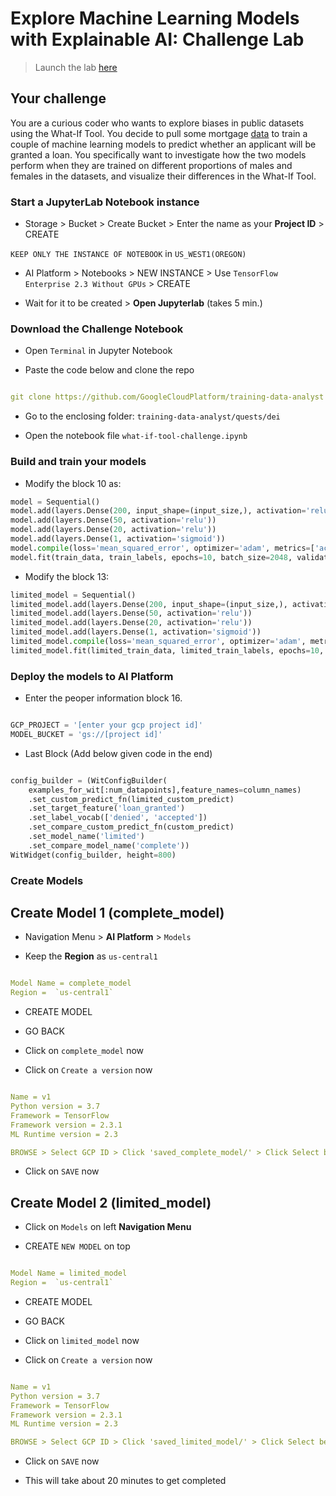 # Explore Machine Learning Models with Explainable AI: Challenge Lab

> Launch the lab [here](https://google.qwiklabs.com/focuses/12011?parent=catalog)

## Your challenge

You are a curious coder who wants to explore biases in public datasets using the What-If Tool. You decide to pull some mortgage [data](https://www.consumerfinance.gov/data-research/hmda/historic-data/) to train a couple of machine learning models to predict whether an applicant will be granted a loan. You specifically want to investigate how the two models perform when they are trained on different proportions of males and females in the datasets, and visualize their differences in the What-If Tool.

### Start a JupyterLab Notebook instance

* Storage > Bucket > Create Bucket > Enter the name as your **Project ID** > CREATE

`KEEP ONLY THE INSTANCE OF NOTEBOOK` in `US_WEST1(OREGON)`

* AI Platform > Notebooks > NEW INSTANCE > Use `TensorFlow Enterprise 2.3 Without GPUs` > CREATE

* Wait for it to be created > **Open Jupyterlab** (takes 5 min.)

### Download the Challenge Notebook

* Open `Terminal` in Jupyter Notebook

* Paste the code below and clone the repo

```yaml

git clone https://github.com/GoogleCloudPlatform/training-data-analyst

```

* Go to the enclosing folder: `training-data-analyst/quests/dei`

* Open the notebook file `what-if-tool-challenge.ipynb`

### Build and train your models

* Modify the block 10 as:

```python
model = Sequential()
model.add(layers.Dense(200, input_shape=(input_size,), activation='relu'))
model.add(layers.Dense(50, activation='relu'))
model.add(layers.Dense(20, activation='relu'))
model.add(layers.Dense(1, activation='sigmoid'))
model.compile(loss='mean_squared_error', optimizer='adam', metrics=['accuracy'])
model.fit(train_data, train_labels, epochs=10, batch_size=2048, validation_split=0.1)
```

* Modify the block 13:

```python
limited_model = Sequential()
limited_model.add(layers.Dense(200, input_shape=(input_size,), activation='relu'))
limited_model.add(layers.Dense(50, activation='relu'))
limited_model.add(layers.Dense(20, activation='relu'))
limited_model.add(layers.Dense(1, activation='sigmoid'))
limited_model.compile(loss='mean_squared_error', optimizer='adam', metrics=['accuracy'])
limited_model.fit(limited_train_data, limited_train_labels, epochs=10, batch_size=2048, validation_split=0.1)
```

### Deploy the models to AI Platform

* Enter the peoper information block 16.

```python

GCP_PROJECT = '[enter your gcp project id]'
MODEL_BUCKET = 'gs://[project id]'

```

* Last Block (Add below given code in the end)

```python

config_builder = (WitConfigBuilder(
    examples_for_wit[:num_datapoints],feature_names=column_names)
    .set_custom_predict_fn(limited_custom_predict)
    .set_target_feature('loan_granted')
    .set_label_vocab(['denied', 'accepted'])
    .set_compare_custom_predict_fn(custom_predict)
    .set_model_name('limited')
    .set_compare_model_name('complete'))
WitWidget(config_builder, height=800)

```

### Create Models

## Create Model 1 (complete_model)

* Navigation Menu > **AI Platform** > `Models`

* Keep the **Region** as `us-central1`

```yaml

Model Name = complete_model
Region =  `us-central1`

```

* CREATE MODEL

* GO BACK

* Click on `complete_model` now

* Click on `Create a version` now

```yaml

Name = v1
Python version = 3.7
Framework = TensorFlow
Framework version = 2.3.1
ML Runtime version = 2.3

BROWSE > Select GCP ID > Click 'saved_complete_model/' > Click Select below

```

* Click on `SAVE` now

## Create Model 2 (limited_model)

* Click on `Models` on left **Navigation Menu**

* CREATE `NEW MODEL` on top

```yaml

Model Name = limited_model
Region =  `us-central1`

```

* CREATE MODEL

* GO BACK

* Click on `limited_model` now

* Click on `Create a version` now

```yaml

Name = v1
Python version = 3.7
Framework = TensorFlow
Framework version = 2.3.1
ML Runtime version = 2.3

BROWSE > Select GCP ID > Click 'saved_limited_model/' > Click Select below

```

* Click on `SAVE` now

* This will take about 20 minutes to get completed